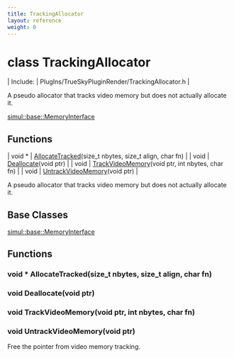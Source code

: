 ```yaml
---
title: TrackingAllocator
layout: reference
weight: 0
---
```

class TrackingAllocator
===

| Include: | PlugIns/TrueSkyPluginRender/TrackingAllocator.h |

A pseudo allocator that tracks video memory but does not actually allocate it.
  

[simul::base::MemoryInterface](../base/memoryinterface)

Functions
---

| void * | [AllocateTracked](#AllocateTracked)(size_t nbytes, size_t align, char fn) |
| void | [Deallocate](#Deallocate)(void ptr) |
| void | [TrackVideoMemory](#TrackVideoMemory)(void ptr, int nbytes, char fn) |
| void | [UntrackVideoMemory](#UntrackVideoMemory)(void ptr) |

A pseudo allocator that tracks video memory but does not actually allocate it.
  


Base Classes
---
[simul::base::MemoryInterface](../base/memoryinterface)

Functions
---

### <a name="AllocateTracked"/>void * AllocateTracked(size_t nbytes, size_t align, char fn)

### <a name="Deallocate"/>void Deallocate(void ptr)

### <a name="TrackVideoMemory"/>void TrackVideoMemory(void ptr, int nbytes, char fn)

### <a name="UntrackVideoMemory"/>void UntrackVideoMemory(void ptr)
Free the pointer from video memory tracking.
